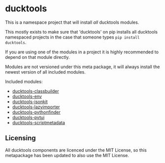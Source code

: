 # ducktools #

This is a namespace project that will install *all* ducktools modules.

This mostly exists to make sure that 'ducktools' on pip installs all ducktools namespaced projects in the case
that someone types `pip install ducktools`.

If you are using one of the modules in a project it is highly recommended to depend on that module directly.

Modules are not versioned under this meta package, it will always install the newest version
of all included modules.

Included modules:
* [ducktools-classbuilder](https://pypi.org/project/ducktools-classbuilder/)
* [ducktools-env](https://pypi.org/project/ducktools-env/)
* [ducktools-jsonkit](https://pypi.org/project/ducktools-jsonkit/)
* [ducktools-lazyimporter](https://pypi.org/project/ducktools-lazyimporter/)
* [ducktools-pythonfinder](https://pypi.org/project/ducktools-pythonfinder/)
* [ducktools-pytui](https://pypi.org/project/ducktools-pytui)
* [ducktools-scriptmetadata](https://pypi.org/project/ducktools-scriptmetadata/)

## Licensing ##

All ducktools components are licenced under the MIT License, so this metapackage has been updated to also use the MIT License.
